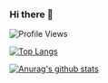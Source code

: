 ### Hi there 👋

<!--
**kaueemanuel/kaueemanuel** is a ✨ _special_ ✨ repository because its `README.md` (this file) appears on your GitHub profile.

Here are some ideas to get you started:

- 🔭 I’m currently working on ...
- 🌱 I’m currently learning ...
- 👯 I’m looking to collaborate on ...
- 🤔 I’m looking for help with ...
- 💬 Ask me about ...
- 📫 How to reach me: ...
- 😄 Pronouns: ...
- ⚡ Fun fact: ...
-->

![Profile Views](https://komarev.com/ghpvc/?username=kaueemanuel)

[![Top Langs](https://github-readme-stats.vercel.app/api/top-langs/?username=kaueemanuel&layout=compact&bg_color=0d1117&text_color=c9d1d9&hide_border=true)](https://github.com/anuraghazra/github-readme-stats)

[![Anurag's github stats](https://github-readme-stats.vercel.app/api?username=kaueemanuel&show_icons=true&bg_color=0d1117&text_color=c9d1d9&hide_border=true&&hide=contribs)](https://github.com/anuraghazra/github-readme-stats)
